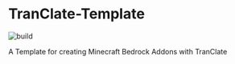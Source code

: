# TranClate-Template

![build](https://github.com/TimoliaCreative/TranClate-Template/actions/workflows/gradle_build.yml/badge.svg)

A Template for creating Minecraft Bedrock Addons with TranClate
